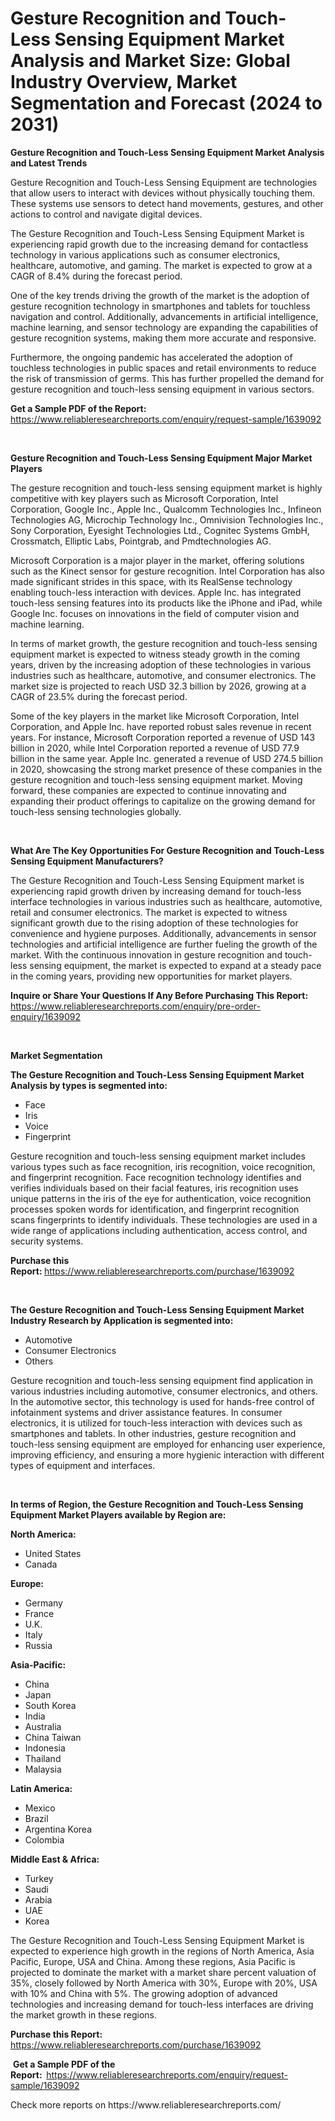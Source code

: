 <p><h1>Gesture Recognition and Touch-Less Sensing Equipment Market Analysis and Market Size: Global Industry Overview, Market Segmentation and Forecast (2024 to 2031)</h1></p><p><strong>Gesture Recognition and Touch-Less Sensing Equipment Market Analysis and Latest Trends</strong></p>
<p><p>Gesture Recognition and Touch-Less Sensing Equipment are technologies that allow users to interact with devices without physically touching them. These systems use sensors to detect hand movements, gestures, and other actions to control and navigate digital devices.</p><p>The Gesture Recognition and Touch-Less Sensing Equipment Market is experiencing rapid growth due to the increasing demand for contactless technology in various applications such as consumer electronics, healthcare, automotive, and gaming. The market is expected to grow at a CAGR of 8.4% during the forecast period.</p><p>One of the key trends driving the growth of the market is the adoption of gesture recognition technology in smartphones and tablets for touchless navigation and control. Additionally, advancements in artificial intelligence, machine learning, and sensor technology are expanding the capabilities of gesture recognition systems, making them more accurate and responsive.</p><p>Furthermore, the ongoing pandemic has accelerated the adoption of touchless technologies in public spaces and retail environments to reduce the risk of transmission of germs. This has further propelled the demand for gesture recognition and touch-less sensing equipment in various sectors.</p></p>
<p><strong>Get a Sample PDF of the Report:&nbsp;</strong> <a href="https://www.reliableresearchreports.com/enquiry/request-sample/1639092">https://www.reliableresearchreports.com/enquiry/request-sample/1639092</a></p>
<p>&nbsp;</p>
<p><strong>Gesture Recognition and Touch-Less Sensing Equipment Major Market Players</strong></p>
<p><p>The gesture recognition and touch-less sensing equipment market is highly competitive with key players such as Microsoft Corporation, Intel Corporation, Google Inc., Apple Inc., Qualcomm Technologies Inc., Infineon Technologies AG, Microchip Technology Inc., Omnivision Technologies Inc., Sony Corporation, Eyesight Technologies Ltd., Cognitec Systems GmbH, Crossmatch, Elliptic Labs, Pointgrab, and Pmdtechnologies AG.</p><p>Microsoft Corporation is a major player in the market, offering solutions such as the Kinect sensor for gesture recognition. Intel Corporation has also made significant strides in this space, with its RealSense technology enabling touch-less interaction with devices. Apple Inc. has integrated touch-less sensing features into its products like the iPhone and iPad, while Google Inc. focuses on innovations in the field of computer vision and machine learning.</p><p>In terms of market growth, the gesture recognition and touch-less sensing equipment market is expected to witness steady growth in the coming years, driven by the increasing adoption of these technologies in various industries such as healthcare, automotive, and consumer electronics. The market size is projected to reach USD 32.3 billion by 2026, growing at a CAGR of 23.5% during the forecast period.</p><p>Some of the key players in the market like Microsoft Corporation, Intel Corporation, and Apple Inc. have reported robust sales revenue in recent years. For instance, Microsoft Corporation reported a revenue of USD 143 billion in 2020, while Intel Corporation reported a revenue of USD 77.9 billion in the same year. Apple Inc. generated a revenue of USD 274.5 billion in 2020, showcasing the strong market presence of these companies in the gesture recognition and touch-less sensing equipment market. Moving forward, these companies are expected to continue innovating and expanding their product offerings to capitalize on the growing demand for touch-less sensing technologies globally.</p></p>
<p>&nbsp;</p>
<p><strong>What Are The Key Opportunities For Gesture Recognition and Touch-Less Sensing Equipment Manufacturers?</strong></p>
<p><p>The Gesture Recognition and Touch-Less Sensing Equipment market is experiencing rapid growth driven by increasing demand for touch-less interface technologies in various industries such as healthcare, automotive, retail and consumer electronics. The market is expected to witness significant growth due to the rising adoption of these technologies for convenience and hygiene purposes. Additionally, advancements in sensor technologies and artificial intelligence are further fueling the growth of the market. With the continuous innovation in gesture recognition and touch-less sensing equipment, the market is expected to expand at a steady pace in the coming years, providing new opportunities for market players.</p></p>
<p><strong>Inquire or Share Your Questions If Any Before Purchasing This Report:</strong> <a href="https://www.reliableresearchreports.com/enquiry/pre-order-enquiry/1639092">https://www.reliableresearchreports.com/enquiry/pre-order-enquiry/1639092</a></p>
<p>&nbsp;</p>
<p><strong>Market Segmentation</strong></p>
<p><strong>The Gesture Recognition and Touch-Less Sensing Equipment Market Analysis by types is segmented into:</strong></p>
<p><ul><li>Face</li><li>Iris</li><li>Voice</li><li>Fingerprint</li></ul></p>
<p><p>Gesture recognition and touch-less sensing equipment market includes various types such as face recognition, iris recognition, voice recognition, and fingerprint recognition. Face recognition technology identifies and verifies individuals based on their facial features, iris recognition uses unique patterns in the iris of the eye for authentication, voice recognition processes spoken words for identification, and fingerprint recognition scans fingerprints to identify individuals. These technologies are used in a wide range of applications including authentication, access control, and security systems.</p></p>
<p><strong>Purchase this Report:&nbsp;</strong><a href="https://www.reliableresearchreports.com/purchase/1639092">https://www.reliableresearchreports.com/purchase/1639092</a></p>
<p>&nbsp;</p>
<p><strong>The Gesture Recognition and Touch-Less Sensing Equipment Market Industry Research by Application is segmented into:</strong></p>
<p><ul><li>Automotive</li><li>Consumer Electronics</li><li>Others</li></ul></p>
<p><p>Gesture recognition and touch-less sensing equipment find application in various industries including automotive, consumer electronics, and others. In the automotive sector, this technology is used for hands-free control of infotainment systems and driver assistance features. In consumer electronics, it is utilized for touch-less interaction with devices such as smartphones and tablets. In other industries, gesture recognition and touch-less sensing equipment are employed for enhancing user experience, improving efficiency, and ensuring a more hygienic interaction with different types of equipment and interfaces.</p></p>
<p>&nbsp;</p>
<p><strong>In terms of Region, the Gesture Recognition and Touch-Less Sensing Equipment Market Players available by Region are:</strong></p>
<p>
    <p> <strong> North America: </strong>
        <ul>
            <li>United States</li>
            <li>Canada</li>
        </ul>
        </p> 
    <p> <strong> Europe: </strong>
        <ul>
            <li>Germany</li>
            <li>France</li>
            <li>U.K.</li>
            <li>Italy</li>
            <li>Russia</li>
        </ul>
        </p> 
    <p> <strong> Asia-Pacific: </strong>
        <ul>
            <li>China</li>
            <li>Japan</li>
            <li>South Korea</li>
            <li>India</li>
            <li>Australia</li>
            <li>China Taiwan</li>
            <li>Indonesia</li>
            <li>Thailand</li>
            <li>Malaysia</li>
        </ul>
        </p> 
    <p> <strong> Latin America: </strong>
        <ul>
            <li>Mexico</li>
            <li>Brazil</li>
            <li>Argentina Korea</li>
            <li>Colombia</li>
        </ul>
        </p> 
    <p> <strong> Middle East & Africa: </strong>
        <ul>
            <li>Turkey</li>
            <li>Saudi</li>
            <li>Arabia</li>
            <li>UAE</li>
            <li>Korea</li>
        </ul>
    </p>
    </p>
<p><p>The Gesture Recognition and Touch-Less Sensing Equipment Market is expected to experience high growth in the regions of North America, Asia Pacific, Europe, USA and China. Among these regions, Asia Pacific is projected to dominate the market with a market share percent valuation of 35%, closely followed by North America with 30%, Europe with 20%, USA with 10% and China with 5%. The growing adoption of advanced technologies and increasing demand for touch-less interfaces are driving the market growth in these regions.</p></p>
<p><strong>Purchase this Report: </strong><a href="https://www.reliableresearchreports.com/purchase/1639092">https://www.reliableresearchreports.com/purchase/1639092</a></p>
<p>&nbsp;<strong>Get a Sample PDF of the Report:&nbsp;&nbsp;</strong><a href="https://www.reliableresearchreports.com/enquiry/request-sample/1639092">https://www.reliableresearchreports.com/enquiry/request-sample/1639092</a></p>
<p><strong></strong></p>
<p>Check more reports on https://www.reliableresearchreports.com/</p>